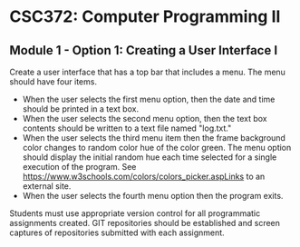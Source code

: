 # CSC372: Computer Programming II

## Module 1 - Option 1: Creating a User Interface I

Create a user interface that has a top bar that includes a menu. The menu should have four items.

* When the user selects the first menu option, then the date and time should be printed in a text box.
* When the user selects the second menu option, then the text box contents should be written to a text file named "log.txt."
* When the user selects the third menu item then the frame background color changes to random color hue of the color green. The menu option should display the initial random hue each time selected for a single execution of the program. See <https://www.w3schools.com/colors/colors_picker.aspLinks> to an external site.
* When the user selects the fourth menu option then the program exits.

Students must use appropriate version control for all programmatic assignments created. GIT repositories should be established and screen captures of repositories submitted with each assignment.